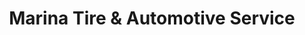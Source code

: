 ---
title: "Marina Tire & Automotive Service"
url: /los-angeles/marina-tire-and-automotive-service/
shop: car repair
---